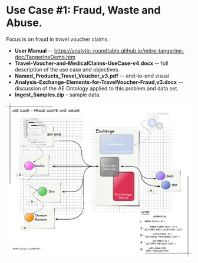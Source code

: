 Use Case #1: Fraud, Waste and Abuse.
===================================
Focus is on fraud in travel voucher claims.
* **User Manual** -- https://analytic-roundtable.github.io/mitre-tangerine-doc/TangerineDemo.htm
* **Travel-Voucher-and-MedicalClaims-UseCase-v4.docx** -- full description of the use case and objectives.
* **Named_Products_Travel_Voucher_v3.pdf** -- end-to-end visual
* **Analysis-Exchange-Elements-for-TravelVoucher-Fraud,v3.docx** -- discussion of the AE Ontology  applied to this problem and data set.
* **Ingest_Samples.zip**  - sample data.

![Figure 1.](./Roundtable_UseCase1.png "Component diagram of an Analysis Exchange built for this use case")
